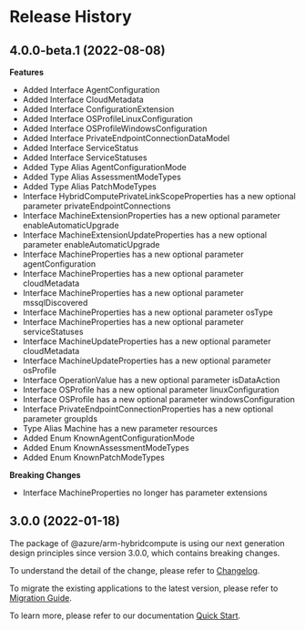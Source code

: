 # Release History
    
## 4.0.0-beta.1 (2022-08-08)
    
**Features**

  - Added Interface AgentConfiguration
  - Added Interface CloudMetadata
  - Added Interface ConfigurationExtension
  - Added Interface OSProfileLinuxConfiguration
  - Added Interface OSProfileWindowsConfiguration
  - Added Interface PrivateEndpointConnectionDataModel
  - Added Interface ServiceStatus
  - Added Interface ServiceStatuses
  - Added Type Alias AgentConfigurationMode
  - Added Type Alias AssessmentModeTypes
  - Added Type Alias PatchModeTypes
  - Interface HybridComputePrivateLinkScopeProperties has a new optional parameter privateEndpointConnections
  - Interface MachineExtensionProperties has a new optional parameter enableAutomaticUpgrade
  - Interface MachineExtensionUpdateProperties has a new optional parameter enableAutomaticUpgrade
  - Interface MachineProperties has a new optional parameter agentConfiguration
  - Interface MachineProperties has a new optional parameter cloudMetadata
  - Interface MachineProperties has a new optional parameter mssqlDiscovered
  - Interface MachineProperties has a new optional parameter osType
  - Interface MachineProperties has a new optional parameter serviceStatuses
  - Interface MachineUpdateProperties has a new optional parameter cloudMetadata
  - Interface MachineUpdateProperties has a new optional parameter osProfile
  - Interface OperationValue has a new optional parameter isDataAction
  - Interface OSProfile has a new optional parameter linuxConfiguration
  - Interface OSProfile has a new optional parameter windowsConfiguration
  - Interface PrivateEndpointConnectionProperties has a new optional parameter groupIds
  - Type Alias Machine has a new parameter resources
  - Added Enum KnownAgentConfigurationMode
  - Added Enum KnownAssessmentModeTypes
  - Added Enum KnownPatchModeTypes

**Breaking Changes**

  - Interface MachineProperties no longer has parameter extensions
    
    
## 3.0.0 (2022-01-18)

The package of @azure/arm-hybridcompute is using our next generation design principles since version 3.0.0, which contains breaking changes.

To understand the detail of the change, please refer to [Changelog](https://aka.ms/js-track2-changelog).

To migrate the existing applications to the latest version, please refer to [Migration Guide](https://aka.ms/js-track2-migration-guide).

To learn more, please refer to our documentation [Quick Start](https://aka.ms/js-track2-quickstart).

